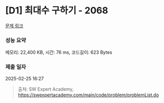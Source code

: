 # [D1] 최대수 구하기 - 2068 

[문제 링크](https://swexpertacademy.com/main/code/problem/problemDetail.do?contestProbId=AV5QQhbqA4QDFAUq) 

### 성능 요약

메모리: 22,400 KB, 시간: 76 ms, 코드길이: 623 Bytes

### 제출 일자

2025-02-25 16:27



> 출처: SW Expert Academy, https://swexpertacademy.com/main/code/problem/problemList.do